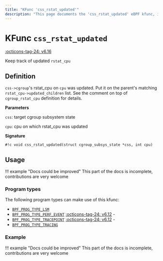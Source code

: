 ```yaml
---
title: "KFunc 'css_rstat_updated'"
description: "This page documents the 'css_rstat_updated' eBPF kfunc, including its definition, usage, program types that can use it, and examples."
---
```

# KFunc `css_rstat_updated`

<!-- [FEATURE_TAG](css_rstat_updated) -->
[:octicons-tag-24: v6.16](https://github.com/torvalds/linux/commit/a319185be9f5ad13c2a296d448ac52ffe45d194c)
<!-- [/FEATURE_TAG] -->

Keep track of updated `rstat_cpu`

## Definition

`css->cgroup`'s rstat_cpu on `cpu` was updated. Put it on the parent's matching `rstat_cpu->updated_children` list. See the comment on top of `cgroup_rstat_cpu` definition for details.

**Parameters**

`css`: target cgroup subsystem state

`cpu`: cpu on which rstat_cpu was updated

**Signature**

<!-- [KFUNC_DEF] -->
`#!c void css_rstat_updated(struct cgroup_subsys_state *css, int cpu)`
<!-- [/KFUNC_DEF] -->

## Usage

!!! example "Docs could be improved"
    This part of the docs is incomplete, contributions are very welcome

### Program types

The following program types can make use of this kfunc:

<!-- [KFUNC_PROG_REF] -->
- [`BPF_PROG_TYPE_LSM`](../program-type/BPF_PROG_TYPE_LSM.md)
- [`BPF_PROG_TYPE_PERF_EVENT`](../program-type/BPF_PROG_TYPE_PERF_EVENT.md) [:octicons-tag-24: v6.12](https://github.com/torvalds/linux/commit/bc638d8cb5be813d4eeb9f63cce52caaa18f3960) - 
- [`BPF_PROG_TYPE_TRACEPOINT`](../program-type/BPF_PROG_TYPE_TRACEPOINT.md) [:octicons-tag-24: v6.12](https://github.com/torvalds/linux/commit/bc638d8cb5be813d4eeb9f63cce52caaa18f3960) - 
- [`BPF_PROG_TYPE_TRACING`](../program-type/BPF_PROG_TYPE_TRACING.md)
<!-- [/KFUNC_PROG_REF] -->

### Example

!!! example "Docs could be improved"
    This part of the docs is incomplete, contributions are very welcome


